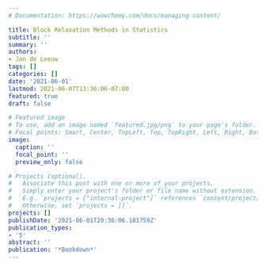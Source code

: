 ```yaml
---
# Documentation: https://wowchemy.com/docs/managing-content/

title: Block Relaxation Methods in Statistics
subtitle: ''
summary: ''
authors:
- Jan de Leeuw
tags: []
categories: []
date: '2021-06-01'
lastmod: 2021-06-07T13:36:06-07:00
featured: true
draft: false

# Featured image
# To use, add an image named `featured.jpg/png` to your page's folder.
# Focal points: Smart, Center, TopLeft, Top, TopRight, Left, Right, BottomLeft, Bottom, BottomRight.
image:
  caption: ''
  focal_point: ''
  preview_only: false

# Projects (optional).
#   Associate this post with one or more of your projects.
#   Simply enter your project's folder or file name without extension.
#   E.g. `projects = ["internal-project"]` references `content/project/deep-learning/index.md`.
#   Otherwise, set `projects = []`.
projects: []
publishDate: '2021-06-01T20:36:06.181759Z'
publication_types:
- '5'
abstract: ''
publication: '*Bookdown*'
---
```

